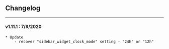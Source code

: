 ## Changelog
***

#### v1.11.1 : 7/9/2020

	* Update
		- recover "sidebar_widget_clock_mode" setting - "24h" or "12h"
